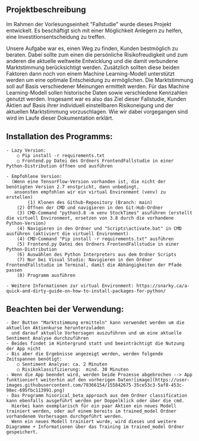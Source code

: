 
## Projektbeschreibung

Im Rahmen der Vorlesungseinheit "Fallstudie" wurde dieses Projekt entwickelt. Es beschäftigt sich mit einer Möglichkeit Anlegern zu helfen, eine Investitionsentscheidung zu treffen.

Unsere Aufgabe war es, einen Weg zu finden, Kunden bestmöglich zu beraten. Dabei sollte zum einen die persönliche Risikofreudigkeit
und zum anderen die aktuelle weltweite Entwicklung und die damit verbundene Marktstimmung berücksichtigt werden. Zusätzlich sollten diese beiden Faktoren dann
noch von einem Machine Learning-Modell unterstützt werden um eine optimale Entscheidung zu ermöglichen. Die Marktstimmung soll auf Basis verschiedener
Meinungen ermittelt werden. Für das Machine Learning-Modell sollen historische Daten sowie verschiedene Kennzahlen genutzt werden.
Insgesamt war es also das Ziel dieser Fallstudie, Kunden Aktien auf Basis ihrer individuell einstellbaren Risikoneigung und der aktuellen Marktstimmung
vorzuschlagen. Wie wir dabei vorgegangen sind wird im Laufe dieser Dokumentation erklärt.
	



## Installation des Programms:
```
- Lazy Version:
    ○ Pip install -r requirements.txt 
    ○ Frontend.py Datei des Ordners FrontendFallstudie in einer Python-Distribution öffnen und ausführen

- Empfohlene Version: 
  (Wenn eine TensorFlow-Version vorhanden ist, die nicht der benötigten Version 2.7 enstpricht, dann unbedingt, 
   ansonsten empfohlen wir ein virtual Environment (venv) zu erstellen)
        (1) Klonen des Github-Repository (Branch: main)
	(2) Öffnen der CMD und navigieren in den Git-Hub-Ordner
	(3) CMD-Command "python3.8 -m venv StockTimes" asuführen (erstellt die virtuell Environment, ersetzen von 3.8 durch die vorhandene Python-Version)
	(4) Navigieren in den Ordner und "Scripts\activate.bat" in CMD ausführen (aktiviert die virtuell Environment)
	(4) CMD-Command "Pip install -r requirements.txt" ausführen 
	(5) Frontend.py Datei des Ordners FrontendFallstudie in einer Python-Distribution
	(6) Auswählen des Python Interpreters aus dem Ordner Scripts
	(7) Nur bei Visual Studio: Navigieren in den Ordner FrontendFallstudie im Terminal, damit die Abhängigkeiten der Pfade passen
	(8) Programm ausführen

- Weitere Informationen zur virtual Environment: https://snarky.ca/a-quick-and-dirty-guide-on-how-to-install-packages-for-python/
```

## Beachten bei der Verwendung:
```
- Der Button "Marktstimmung ermitteln" kann verwendet werden um die aktuellen Aktienkurse herunterzuladen 
  und darauf aktuelle Vorhersagen auszuführen und um eine aktuelle Sentiment Analyse durchzuführen
- Beides findet im Hintergrund statt und beeinträchtigt die Nutzung der App nicht
- Bis aber die Ergebnisse angezeigt werden, werden folgende Zeitspannen benötigt:
	○ Sentiment Analyse: ca. 2 Minuten
	○ Risikoklassifizierung:  mind. 30 Minuten
- Wenn die App beendet wird, werden beide Prozesse abgebrochen --> App funktioniert weiterhin auf den vorherigen Daten![image](https://user-images.githubusercontent.com/78366154/155842675-35ce53c3-5af8-453c-98ec-695fbc113991.png)
- Das Programm hisorical_beta_approach aus dem Ordner classification kann ebenfalls ausgeführt werden per Doppelklick oder über die cmd. 
  Hierbei kann exemplarisch für ein paar Aktien ein neues Modell trainiert werden, oder auf einem bereits im trained_model Ordner vorhandenem Vorhersagen durchgeführt werden.
  Wenn ein neues Modell trainiert wurde, wird dieses und weitere Diagramme + Informationen über das Training im trained_model Ordner gespeichert. 
 ```
